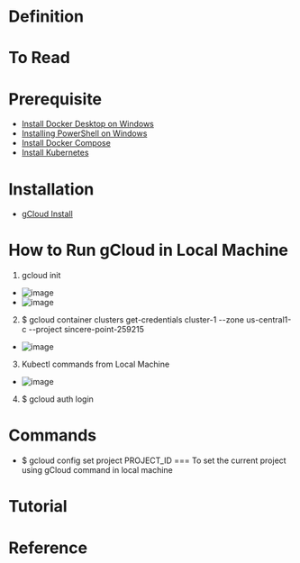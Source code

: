 # Definition

# To Read

# Prerequisite
* [Install Docker Desktop on Windows](https://docs.docker.com/desktop/windows/install/)
* [Installing PowerShell on Windows](https://docs.microsoft.com/en-us/powershell/scripting/install/installing-powershell-on-windows?view=powershell-7.2)
* [Install Docker Compose](https://docs.docker.com/compose/install/)
* [Install Kubernetes](https://kubernetes.io/docs/tasks/tools/) 

# Installation
* [gCloud Install](https://cloud.google.com/sdk/docs/install)

# How to Run gCloud in Local Machine
1. gcloud init
* ![image](https://user-images.githubusercontent.com/7721150/152675844-33c89b6e-e6ba-4148-b265-f9c4f5d27580.png)
* ![image](https://user-images.githubusercontent.com/7721150/152675903-61eab485-0085-42af-ab23-7fafd37ee752.png)
2. $ gcloud container clusters get-credentials cluster-1 --zone us-central1-c --project sincere-point-259215
* ![image](https://user-images.githubusercontent.com/7721150/152675961-12de09a3-7738-4ac4-83dd-763d6f51cc3c.png)
3. Kubectl commands from Local Machine
* ![image](https://user-images.githubusercontent.com/7721150/152676114-27d94105-e03d-4eeb-bb36-ab5f83d69b8c.png)
4. $ gcloud auth login

# Commands
* $ gcloud config set project PROJECT_ID === To set the current project using gCloud command in local machine

# Tutorial

# Reference

